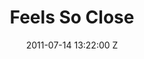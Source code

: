 ---
title: Feels So Close
date: 2011-07-14 13:22:00 Z

position: 0
client: Calvin Harris
video: https://vimeo.com/71575064
image: "/uploads/calvin-harris-feel-so-close.jpg"

director: Vincent Haycock
production-company: Logan and Sons
awards:
- UKMVA 2011 best cinematography nomination
layout: page
---
